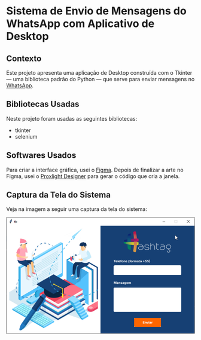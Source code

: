 # Sistema de Envio de Mensagens do WhatsApp com Aplicativo de Desktop

## Contexto

Este projeto apresenta uma aplicação de Desktop construída com
o Tkinter — uma biblioteca padrão do Python — que serve para enviar
mensagens no [WhatsApp](https://web.whatsapp.com/).


## Bibliotecas Usadas

Neste projeto foram usadas as seguintes bibliotecas:

- tkinter
- selenium

## Softwares Usados

Para criar a interface gráfica, usei o [Figma](https://www.figma.com/). Depois de finalizar
a arte no Figma, usei o [Proxlight Designer](https://proxlight.github.io/proxlightdesigner/)
para gerar o código que cria a janela.

## Captura da Tela do Sistema

Veja na imagem a seguir uma captura da tela do sistema:

![Captura de Tela do Sistema](./captura-de-tela-do-sistema.png)

